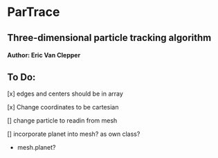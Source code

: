 # ParTrace

## Three-dimensional particle tracking algorithm

#### Author: Eric Van Clepper

## To Do:

[x] edges and centers should be in array

[x] Change coordinates to be cartesian

[] change particle to readin from mesh

[] incorporate planet into mesh? as own class?

- mesh.planet?